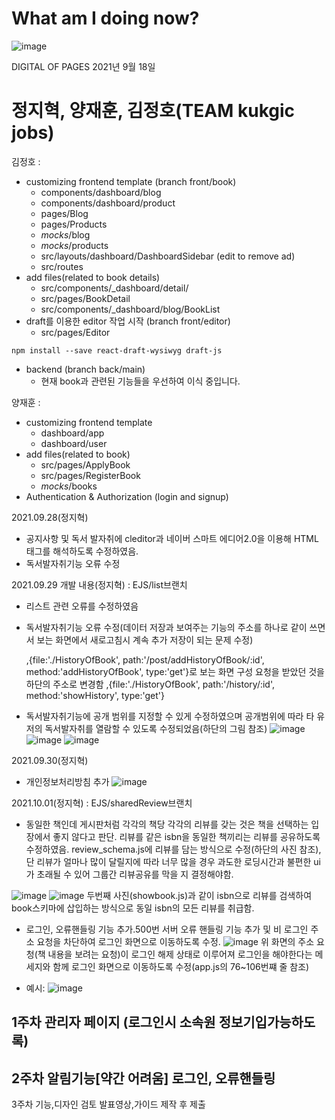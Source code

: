 # What am I doing now?  
  ![image](https://user-images.githubusercontent.com/63538097/133967319-ec898419-a423-440e-86cd-51ba1965b924.png)

DIGITAL OF PAGES
2021년 9월 18일 


# 정지혁, 양재훈, 김정호(**TEAM kukgic jobs**)

김정호 :  
- customizing frontend template (branch front/book)  
  - components/dashboard/blog
  - components/dashboard/product
  - pages/Blog
  - pages/Products
  - _mocks_/blog
  - _mocks_/products
  - src/layouts/dashboard/DashboardSidebar (edit to remove ad)
  - src/routes
- add files(related to book details)
  - src/components/_dashboard/detail/
  - src/pages/BookDetail
  - src/components/_dashboard/blog/BookList  
- draft를 이용한 editor 작업 시작 (branch front/editor)
  - src/pages/Editor  
```
npm install --save react-draft-wysiwyg draft-js
```
- backend (branch back/main)
  - 현재 book과 관련된 기능들을 우선하여 이식 중입니다.  
    
양재훈 :  
- customizing frontend template  
  - dashboard/app
  - dashboard/user  
- add files(related to book)
  - src/pages/ApplyBook
  - src/pages/RegisterBook
  - _mocks_/books
- Authentication & Authorization (login and signup)    

 2021.09.28(정지혁)
 * 공지사항 및 독서 발자취에 cleditor과 네이버 스마트 에디어2.0을 이용해 HTML태그를 해석하도록 수정하였음.
 * 독서발자취기능 오류 수정
 
 2021.09.29 개발 내용(정지혁) : EJS/list브랜치
 * 리스트 관련 오류를 수정하였음
 * 독서발자취기능 오류 수정(데이터 저장과 보여주는 기능의 주소를 하나로 같이 쓰면서 보는 화면에서 새로고침시 계속 추가 저장이 되는 문제 수정)
 
 	,{file:'./HistoryOfBook', path:'/post/addHistoryOfBook/:id', method:'addHistoryOfBook', type:'get'}로 보는 화면 구성 요청을 받았던 것을 하단의 주소로 변경함
	,{file:'./HistoryOfBook', path:'/history/:id', method:'showHistory', type:'get'}
  
 * 독서발자취기능에 공개 범위를 지정할 수 있게 수정하였으며 공개범위에 따라 타 유저의 독서발자취를 열람할 수 있도록 수정되었음(하단의 그림 참조)
 ![image](https://user-images.githubusercontent.com/63538097/135265173-65020f9e-7f1b-48c0-b5d3-210bea21f13a.png)
 ![image](https://user-images.githubusercontent.com/63538097/135265562-d0cb2af4-dbb5-4570-8821-8bcdfed21167.png)
 ![image](https://user-images.githubusercontent.com/63538097/135265625-33d79357-a750-4c1c-82ab-51b670466663.png)
 
 2021.09.30(정지혁)

 * 개인정보처리방침 추가
 ![image](https://user-images.githubusercontent.com/63538097/135434798-47a2ff98-7748-41ad-8046-cf0d0c59eb13.png)

2021.10.01(정지혁) : EJS/sharedReview브랜치
* 동일한 책인데 게시판처럼 각각의 책당 각각의 리뷰를 갖는 것은 책을 선택하는 입장에서 좋지 않다고 판단. 리뷰를 같은 isbn을 동일한 책끼리는 리뷰를 공유하도록 수정하였음. review_schema.js에 리뷰를 담는 방식으로 수정(하단의 사진 참조), 단 리뷰가 얼마나 많이 달릴지에 따라 너무 많을 경우 과도한 로딩시간과 불편한 ui가 초래될 수 있어 그룹간 리뷰공유를 막을 지 결정해야함. 

![image](https://user-images.githubusercontent.com/63538097/135550562-2307bde6-326d-458b-9e8a-6824b2071585.png)
![image](https://user-images.githubusercontent.com/63538097/135550643-3d960900-f86e-4e88-a9fd-da79958500a7.png)
두번째 사진(showbook.js)과 같이 isbn으로 리뷰를 검색하여 book스키마에 삽입하는 방식으로 동일 isbn의 모든 리뷰를 취급함.

* 로그인, 오류핸들링 기능 추가.500번 서버 오류 핸들링 기능 추가 및 비 로그인 주소 요청을 차단하여 로그인 화면으로 이동하도록 수정.
![image](https://user-images.githubusercontent.com/63538097/135572333-0a43a005-4249-41e4-bfd5-f0d2457aa1f6.png)
위 화면의 주소 요청(책 내용을 보려는 요청)이 로그인 해제 상태로 이루어져 로그인을 해야한다는 메세지와 함께 로그인 화면으로 이동하도록 수정(app.js의 76~106번쨰 줄 참조)
- 예시:
![image](https://user-images.githubusercontent.com/63538097/135572518-346b878e-8e1f-4ecc-a4c9-683b9c72ec7c.png)

1주차
관리자 페이지 (로그인시 소속원 정보기입가능하도록)
--------
2주차
알림기능[약간 어려움]
로그인, 오류핸들링
-------
3주차
기능,디자인 검토
발표영상,가이드 제작 후 제출



